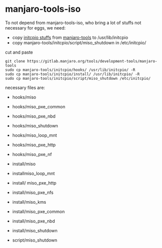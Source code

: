 # manjaro-tools-iso

To not depend from manjaro-tools-iso, who bring a lot of stuffs not necessary for eggs, we need:

* copy [initcpio stuffs](https://gitlab.manjaro.org/tools/development-tools/manjaro-tools/-/tree/master/initcpio) from [manjaro-tools](https://gitlab.manjaro.org/tools/development-tools/manjaro-tools) to /usr/lib/initcpio
* copy manjaro-tools/initcpio/script/miso_shutdown in /etc/initcpio/ 


cut and paste
```
git clone https://gitlab.manjaro.org/tools/development-tools/manjaro-tools
sudo cp manjaro-tools/initcpio/hooks/ /usr/lib/initcpio/ -R
sudo cp manjaro-tools/initcpio/install/ /usr/lib/initcpio/ -R
sudo cp manjaro-tools/initcpio/script/miso_shutdown /etc/initcpio/
```

necessary files are:


* hooks/miso
* hooks/miso_pxe_common
* hooks/miso_pxe_nbd
* hooks/miso_shutdown
* hooks/miso_loop_mnt
* hooks/miso_pxe_http
* hooks/miso_pxe_nf

* install/miso
* installmiso_loop_mnt
* install/ miso_pxe_http
* install/miso_pxe_nfs
* install/miso_kms
* install/miso_pxe_common
* install/miso_pxe_nbd
* install/miso_shutdown

* script/miso_shutdown